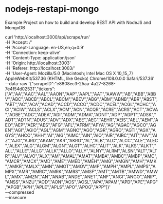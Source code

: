 # nodejs-restapi-mongo
Example Project on how to build and develop REST API with NodeJS and MongoDB

curl 'http://localhost:3000/api/scrape/run' \
  -H 'Accept: */*' \
  -H 'Accept-Language: en-US,en;q=0.9' \
  -H 'Connection: keep-alive' \
  -H 'Content-Type: application/json' \
  -H 'Origin: http://localhost:3003' \
  -H 'Referer: http://localhost:3003/' \
  -H 'User-Agent: Mozilla/5.0 (Macintosh; Intel Mac OS X 10_15_7) AppleWebKit/537.36 (KHTML, like Gecko) Chrome/108.0.0.0 Safari/537.36' \
  --data-raw '{"scrapeID":"e8808ec3-25aa-4a27-8268-7e4f54d02531","tickers":["A","AA","AAC","AAL","AAON","AAP","AAPL","AAT","AAWW","AB","ABB","ABBV","ABC","ABCB","ABCL","ABCM","ABEV","ABG","ABM","ABNB","ABR","ABST","ABT","AC","ACA","ACAD","ACCD","ACCO","ACDC","ACEL","ACGL","ACHC","ACI","ACIW","ACLS","ACLX","ACM","ACN","ACQR","ACRE","ACRS","ACT","ACVA","ADBE","ADC","ADEA","ADI","ADM","ADMA","ADNT","ADP","ADPT","ADSK","ADT","ADTN","ADUS","ADV","ADX","AEE","AEG","AEHR","AEIS","AEL","AEM","AEO","AEP","AER","AES","AFG","AFL","AFRM","AFYA","AG","AGAC","AGCO","AGEN","AGI","AGIO","AGL","AGM","AGNC","AGO","AGR","AGRO","AGTI","AGX","AGYS","AHCO","AHH","AI","AIG","AIMC","AIN","AIO","AIR","AIRC","AIT","AIV","AIZ","AJG","AJRD","AKAM","AKR","AKRO","AL","ALB","ALC","ALCC","ALE","ALEC","ALEX","ALG","ALGM","ALGN","ALGT","ALHC","ALIT","ALK","ALKS","ALKT","ALL","ALLE","ALLG","ALLK","ALLO","ALLY","ALNY","ALRM","ALSN","ALT","ALTR","ALV","ALVO","ALX","AM","AMAL","AMAT","AMBA","AMBC","AMBP","AMC","AMCR","AMCX","AMD","AME","AMED","AMEH","AMG","AMGN","AMH","AMK","AMKR","AMLX","AMN","AMOT","AMOV","AMP","AMPH","AMPL","AMPS","AMPX","AMR","AMRC","AMRK","AMRS","AMSF","AMT","AMTB","AMWD","AMWL","AMX","AMZN","AN","ANAB","ANDE","ANET","ANF","ANGI","ANGO","ANIP","ANSS","ANZU","AOD","AON","AOS","AOSL","APA","APAM","APD","APE","APG","APGB","APH","APLE","APLS","APO","APOG","APP"]}' \
  --compressed \
  --insecure